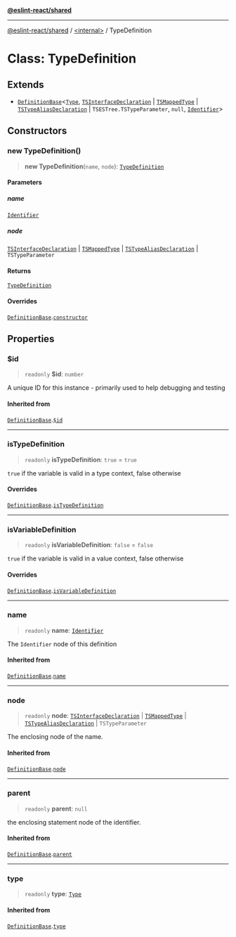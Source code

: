 [**@eslint-react/shared**](../../README.md)

***

[@eslint-react/shared](../../README.md) / [\<internal\>](../README.md) / TypeDefinition

# Class: TypeDefinition

## Extends

- [`DefinitionBase`](DefinitionBase.md)\<[`Type`](../README.md#type-1), [`TSInterfaceDeclaration`](../interfaces/TSInterfaceDeclaration.md) \| [`TSMappedType`](../interfaces/TSMappedType.md) \| [`TSTypeAliasDeclaration`](../interfaces/TSTypeAliasDeclaration.md) \| `TSESTree.TSTypeParameter`, `null`, [`Identifier`](../interfaces/Identifier.md)\>

## Constructors

### new TypeDefinition()

> **new TypeDefinition**(`name`, `node`): [`TypeDefinition`](TypeDefinition.md)

#### Parameters

##### name

[`Identifier`](../interfaces/Identifier.md)

##### node

[`TSInterfaceDeclaration`](../interfaces/TSInterfaceDeclaration.md) | [`TSMappedType`](../interfaces/TSMappedType.md) | [`TSTypeAliasDeclaration`](../interfaces/TSTypeAliasDeclaration.md) | `TSTypeParameter`

#### Returns

[`TypeDefinition`](TypeDefinition.md)

#### Overrides

[`DefinitionBase`](DefinitionBase.md).[`constructor`](DefinitionBase.md#constructors)

## Properties

### $id

> `readonly` **$id**: `number`

A unique ID for this instance - primarily used to help debugging and testing

#### Inherited from

[`DefinitionBase`](DefinitionBase.md).[`$id`](DefinitionBase.md#$id)

***

### isTypeDefinition

> `readonly` **isTypeDefinition**: `true` = `true`

`true` if the variable is valid in a type context, false otherwise

#### Overrides

[`DefinitionBase`](DefinitionBase.md).[`isTypeDefinition`](DefinitionBase.md#istypedefinition)

***

### isVariableDefinition

> `readonly` **isVariableDefinition**: `false` = `false`

`true` if the variable is valid in a value context, false otherwise

#### Overrides

[`DefinitionBase`](DefinitionBase.md).[`isVariableDefinition`](DefinitionBase.md#isvariabledefinition)

***

### name

> `readonly` **name**: [`Identifier`](../interfaces/Identifier.md)

The `Identifier` node of this definition

#### Inherited from

[`DefinitionBase`](DefinitionBase.md).[`name`](DefinitionBase.md#name-1)

***

### node

> `readonly` **node**: [`TSInterfaceDeclaration`](../interfaces/TSInterfaceDeclaration.md) \| [`TSMappedType`](../interfaces/TSMappedType.md) \| [`TSTypeAliasDeclaration`](../interfaces/TSTypeAliasDeclaration.md) \| `TSTypeParameter`

The enclosing node of the name.

#### Inherited from

[`DefinitionBase`](DefinitionBase.md).[`node`](DefinitionBase.md#node-1)

***

### parent

> `readonly` **parent**: `null`

the enclosing statement node of the identifier.

#### Inherited from

[`DefinitionBase`](DefinitionBase.md).[`parent`](DefinitionBase.md#parent-1)

***

### type

> `readonly` **type**: [`Type`](../README.md#type-1)

#### Inherited from

[`DefinitionBase`](DefinitionBase.md).[`type`](DefinitionBase.md#type-1)
